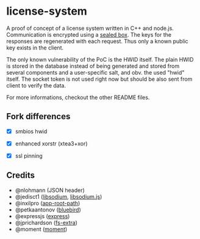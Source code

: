 # license-system

A proof of concept of a license system written in C++ and node.js. Communication is encrypted using a [sealed box](https://libsodium.gitbook.io/doc/public-key_cryptography/sealed_boxes).
The keys for the responses are regenerated with each request. Thus only a known public key exists in the client.

The only known vulnerability of the PoC is the HWID itself. The plain HWID is stored in the database instead of being generated and stored from several components and a user-specific salt, and obv. the used "hwid" itself. The socket token is not used right now but should be also sent from client to verify the data.

For more informations, checkout the other README files.

## Fork differences

- [x]  smbios hwid

- [x] enhanced xorstr (xtea3+xor)

- [x] ssl pinning


## Credits

- @nlohmann (JSON header)
- @jedisct1 ([libsodium](https://github.com/jedisct1/libsodium), [libsodium.js](https://github.com/jedisct1/libsodiumjs))
- @inxilpro ([app-root-path](https://github.com/inxilpro/node-app-root-path))
- @petkaantonov ([bluebird](http://bluebirdjs.com/))
- @expressjs ([express](https://github.com/expressjs/express))
- @jprichardson ([fs-extra](https://github.com/jprichardson/node-fs-extra))
- @moment ([moment](https://github.com/moment/moment))
